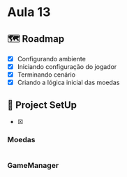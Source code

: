 # Aula 13

## 🗺️ Roadmap
- [x] Configurando ambiente
- [x] Iniciando configuração do jogador
- [x] Terminando cenário
- [x] Criando a lógica inicial das moedas

## 🔧 Project SetUp

- [x] 

### Moedas

``` C#
```

### GameManager

``` C#
```
